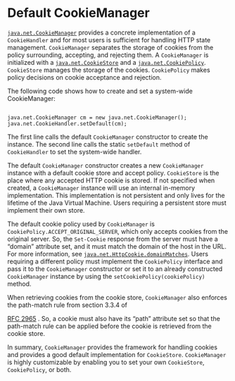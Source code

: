 
# Default CookieManager


[`java.net.CookieManager`](https://docs.oracle.com/javase/8/docs/api/java/net/CookieManager.html) provides a concrete implementation of a `CookieHandler` and for most users is sufficient for handling HTTP state management. `CookieManager` separates the storage of cookies from the policy surrounding, accepting, and rejecting them. A `CookieManager` is initialized with a 
[`java.net.CookieStore`](https://docs.oracle.com/javase/8/docs/api/java/net/CookieStore.html) and a 
[`java.net.CookiePolicy`](https://docs.oracle.com/javase/8/docs/api/java/net/CookiePolicy.html). `CookieStore` manages the storage of the cookies. `CookiePolicy` makes policy decisions on cookie acceptance and rejection.

The following code shows how to create and set a system-wide CookieManager:

```

java.net.CookieManager cm = new java.net.CookieManager();
java.net.CookieHandler.setDefault(cm);

```

The first line calls the default `CookieManager` constructor to create the instance. The second line calls the static `setDefault` method of `CookieHandler` to set the system-wide handler.

The default `CookieManager` constructor creates a new `CookieManager` instance with a default cookie store and accept policy. `CookieStore` is the place where any accepted HTTP cookie is stored. If not specified when created, a `CookieManager` instance will use an internal in-memory implementation. This implementation is not persistent and only lives for the lifetime of the Java Virtual Machine. Users requiring a persistent store must implement their own store.

The default cookie policy used by `CookieManager` is `CookiePolicy.ACCEPT_ORIGINAL_SERVER`, which only accepts cookies from the original server. So, the `Set-Cookie` response from the server must have a &#8220;domain&#8221; attribute set, and it must match the domain of the host in the URL. For more information, see 
[`java.net.HttpCookie.domainMatches`](https://docs.oracle.com/javase/8/docs/api/java/net/HttpCookie.html#domainMatches-java.lang.String-java.lang.String-). Users requiring a different policy must implement the `CookiePolicy` interface and pass it to the `CookieManager` constructor or set it to an already constructed `CookieManager` instance by using the `setCookiePolicy(cookiePolicy)` method.

When retrieving cookies from the cookie store, `CookieManager` also enforces the path-match rule from section 3.3.4 of 

[RFC 2965](http://www.ietf.org/rfc/rfc2965.txt)
. So, a cookie must also have its &#8220;path&#8221; attribute set so that the path-match rule can be applied before the cookie is retrieved from the cookie store.

In summary, `CookieManager` provides the framework for handling cookies and provides a good default implementation for `CookieStore`. `CookieManager` is highly customizable by enabling you to set your own `CookieStore`, `CookiePolicy`, or both.
